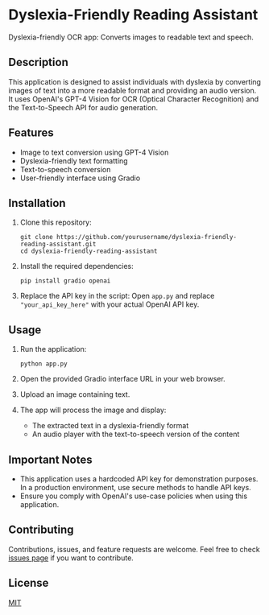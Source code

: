 
# Dyslexia-Friendly Reading Assistant

Dyslexia-friendly OCR app: Converts images to readable text and speech.

## Description

This application is designed to assist individuals with dyslexia by converting images of text into a more readable format and providing an audio version. It uses OpenAI's GPT-4 Vision for OCR (Optical Character Recognition) and the Text-to-Speech API for audio generation.

## Features

- Image to text conversion using GPT-4 Vision
- Dyslexia-friendly text formatting
- Text-to-speech conversion
- User-friendly interface using Gradio

## Installation

1. Clone this repository:
   ```
   git clone https://github.com/yourusername/dyslexia-friendly-reading-assistant.git
   cd dyslexia-friendly-reading-assistant
   ```

2. Install the required dependencies:
   ```
   pip install gradio openai
   ```

3. Replace the API key in the script:
   Open `app.py` and replace `"your_api_key_here"` with your actual OpenAI API key.

## Usage

1. Run the application:
   ```
   python app.py
   ```

2. Open the provided Gradio interface URL in your web browser.

3. Upload an image containing text.

4. The app will process the image and display:
   - The extracted text in a dyslexia-friendly format
   - An audio player with the text-to-speech version of the content

## Important Notes

- This application uses a hardcoded API key for demonstration purposes. In a production environment, use secure methods to handle API keys.
- Ensure you comply with OpenAI's use-case policies when using this application.

## Contributing

Contributions, issues, and feature requests are welcome. Feel free to check [issues page](https://github.com/yourusername/dyslexia-friendly-reading-assistant/issues) if you want to contribute.

## License

[MIT](https://choosealicense.com/licenses/mit/)



